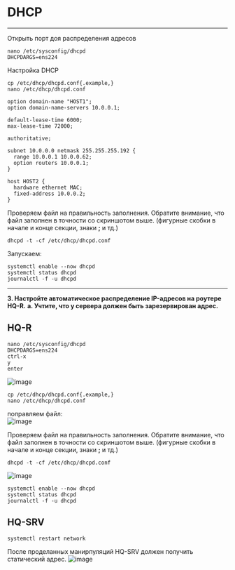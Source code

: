 # DHCP
____________________

Открыть порт доя распределения адресов
```
nano /etc/sysconfig/dhcpd
DHCPDARGS=ens224
```
Настройка DHCP
```
cp /etc/dhcp/dhcpd.conf{.example,}
nano /etc/dhcp/dhcpd.conf

option domain-name "HOST1";
option domain-name-servers 10.0.0.1;

default-lease-time 6000;
max-lease-time 72000;

authoritative;

subnet 10.0.0.0 netmask 255.255.255.192 {
  range 10.0.0.1 10.0.0.62;
  option routers 10.0.0.1;
}

host HOST2 {
  hardware ethernet MAC;
  fixed-address 10.0.0.2;
}

```
Проверяем файл на правильность заполнения. Обратите внимание, что файл заполнен в точности со скриншотом выше. (фигурные скобки в начале и конце секции, знаки **;** и тд.)
```
dhcpd -t -cf /etc/dhcp/dhcpd.conf
```
Запускаем:

```
systemctl enable --now dhcpd
systemctl status dhcpd
journalctl -f -u dhcpd
```
____________________


**3.	Настройте автоматическое распределение IP-адресов на роутере HQ-R.**
**a.	Учтите, что у сервера должен быть зарезервирован адрес.**
## **HQ-R**
```
nano /etc/sysconfig/dhcpd
DHCPDARGS=ens224
ctrl-x
y
enter
```
![image](https://github.com/NyashMan/DEMO2024/assets/1348639/16af1efa-2fb8-44ce-8e23-128430e6d46c)  
```
cp /etc/dhcp/dhcpd.conf{.example,}
nano /etc/dhcp/dhcpd.conf
```
поправляем файл:  
![image](https://github.com/NyashMan/DEMO2024/assets/1348639/9263f9b8-4ac5-41e5-aa44-4d93285e774e)  


Проверяем файл на правильность заполнения. Обратите внимание, что файл заполнен в точности со скриншотом выше. (фигурные скобки в начале и конце секции, знаки **;** и тд.)
```
dhcpd -t -cf /etc/dhcp/dhcpd.conf
```
![image](https://github.com/NyashMan/DEMO2024/assets/1348639/77444d5e-534b-42d9-9b55-e976e9ce13ff)   

```
systemctl enable --now dhcpd
systemctl status dhcpd
journalctl -f -u dhcpd
```

## **HQ-SRV**
```
systemctl restart network
```
После проделанных манирпуляций HQ-SRV должен получить статический адрес.
![image](https://github.com/NyashMan/DEMO2024/assets/1348639/84c4ba59-3f4b-442b-a86f-bb7911b963a0)  
